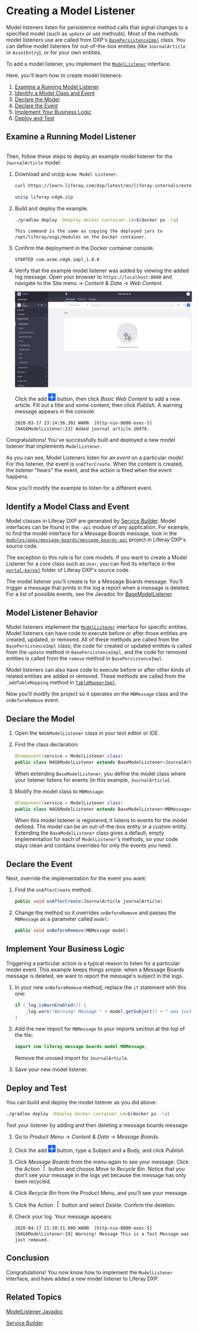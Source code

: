 # Creating a Model Listener

Model listeners listen for persistence method calls that signal changes to a specified model (such as `update` or `add` methods). Most of the methods model listeners use are called from DXP's [`BasePersistenceImpl`](https://github.com/liferay/liferay-portal/blob/[$LIFERAY_LEARN_PORTAL_GIT_TAG$]/portal-kernel/src/com/liferay/portal/kernel/service/persistence/impl/BasePersistenceImpl.java) class. You can define model listeners for out-of-the-box entities (like `JournalArticle` or `AssetEntry`), or for your own entities.

To add a model listener, you implement the [`ModelListener`](https://github.com/liferay/liferay-portal/blob/[$LIFERAY_LEARN_PORTAL_GIT_TAG$]/portal-kernel/src/com/liferay/portal/kernel/model/ModelListener.java) interface.

Here, you'll learn how to create model listeners:

1. [Examine a Running Model Listener](#examine-a-running-model-listener)
1. [Identify a Model Class and Event](#identify-a-model-class-and-event)
1. [Declare the Model](#declare-the-model)
1. [Declare the Event](#declare-the-event)
1. [Implement Your Business Logic](#implement-your-business-logic)
1. [Deploy and Test](#deploy-and-test)

## Examine a Running Model Listener

```{include} /_snippets/run-liferay.md
```

Then, follow these steps to deploy an example model listener for the `JournalArticle` model:

1. Download and unzip `Acme Model Listener`.

    ```bash
    curl https://learn.liferay.com/dxp/latest/en/liferay-internals/extending-liferay/liferay-n4g6.zip -O
    ```

    ```bash
    unzip liferay-n4g6.zip
    ```

1. Build and deploy the example.

    ```bash
    ./gradlew deploy -Ddeploy.docker.container.id=$(docker ps -lq)
    ```

    ```{note}
    This command is the same as copying the deployed jars to /opt/liferay/osgi/modules on the Docker container.
    ```

1. Confirm the deployment in the Docker container console.

    ```
    STARTED com.acme.n4g6.impl_1.0.0
    ```

1. Verify that the example model listener was added by viewing the added log message. Open your browser to `https://localhost:8080` and navigate to the Site menu → _Content & Data_ → _Web Content_.

   ![The web content administration page is your interface for creating web content.](./creating-a-model-listener/images/01.png)

   Click the add ![Add](../../images/icon-add.png) button, then click _Basic Web Content_ to add a new article. Fill out a title and some content; then click _Publish_. A warning message appears in the console:

   ```
   2020-03-17 23:14:56.301 WARN  [http-nio-8080-exec-5][N4G6ModelListener:23] Added journal article 20478.
   ```

Congratulations! You've successfully built and deployed a new model listener that implements `ModelListener`.

As you can see, Model Listeners listen for an *event* on a particular *model*. For this listener, the event is `onAfterCreate`. When the content is created, the listener "hears" the event, and the action is fired when the event happens.

Now you'll modify the example to listen for a different event.

## Identify a Model Class and Event

Model classes in Liferay DXP are generated by [Service Builder](../../building-applications/data-frameworks/service-builder.md). Model interfaces can be found in the `-api` module of any application. For example, to find the model interface for a Message Boards message, look in the [`modules/apps/message-boards/message-boards-api`](https://github.com/liferay/liferay-portal/blob/[$LIFERAY_LEARN_PORTAL_GIT_TAG$]/modules/apps/message-boards/message-boards-api) project in Liferay DXP's source code.

The exception to this rule is for core models. If you want to create a Model Listener for a core class such as `User`, you can find its interface in the [`portal-kernel`](https://github.com/liferay/liferay-portal/blob/[$LIFERAY_LEARN_PORTAL_GIT_TAG$]/portal-kernel) folder of Liferay DXP's source code.

The model listener you'll create is for a Message Boards message. You'll trigger a message that prints in the log a report when a message is deleted. For a list of possible events, see the Javadoc for [BaseModelListener](https://learn.liferay.com/reference/latest/en/dxp/javadocs/portal-kernel/com/liferay/portal/kernel/model/BaseModelListener.html).

## Model Listener Behavior

Model listeners implement the [`ModelListener`](https://github.com/liferay/liferay-portal/blob/[$LIFERAY_LEARN_PORTAL_GIT_TAG$]/portal-kernel/src/com/liferay/portal/kernel/model/ModelListener.java) interface for specific entities. Model listeners can have code to execute before or after those entities are created, updated, or removed. All of these methods are called from the `BasePersistenceImpl` class; the code for created or updated entities is called from the `update` method in `BasePersistenceImpl`, and the code for removed entities is called from the `remove` method in `BasePersistenceImpl`.

Model listeners can also have code to execute before or after other kinds of related entities are added or removed. These methods are called from the `_addTableMapping` method in [`TableMapperImpl`](https://github.com/liferay/liferay-portal/blob/[$LIFERAY_LEARN_PORTAL_GIT_TAG$]/portal-kernel/src/com/liferay/portal/kernel/internal/service/persistence/TableMapperImpl.java).

Now you'll modify the project so it operates on the `MBMessage` class and the `onBeforeRemove` event.

## Declare the Model

1. Open the `N4G6ModelListener` class in your text editor or IDE.

1. Find the class declaration:
    ```java
    @Component(service = ModelListener.class)
    public class N4G6ModelListener extends BaseModelListener<JournalArticle> {
    ```

    When extending `BaseModelListener`, you define the model class where your listener listens for events (in this example, `JournalArticle`).

1. Modify the model class to `MBMessage`:

   ```java
   @Component(service = ModelListener.class)
   public class N4G6ModelListener extends BaseModelListener<MBMessage> {
   ```

   When this model listener is registered, it listens to events for the model defined. The model can be an out-of-the-box entity or a custom entity. Extending the `BaseModelListener` class gives a default, empty implementation for each of `ModelListener`'s methods, so your code stays clean and contains overrides for only the events you need.

## Declare the Event

Next, override the implementation for the event you want:

1. Find the `onAfterCreate` method:

   ```java
   public void onAfterCreate(JournalArticle journalArticle)
   ```

1. Change the method so it overrides `onBeforeRemove` and passes the `MBMessage` as a parameter called `model`:

   ```java
   public void onBeforeRemove(MBMessage model)
   ```

## Implement Your Business Logic

Triggering a particular action is a typical reason to listen for a particular model event. This example keeps things simple: when a Message Boards message is deleted, we want to report the message's subject in the logs.

1. In your new `onBeforeRemove` method, replace the `if` statement with this one:

   ```java
   if (_log.isWarnEnabled()) {
       _log.warn("Warning! Message " + model.getSubject() + " was just removed.");
   }
   ```

1. Add the new import for `MBMessage` to your imports section at the top of the file:

   ```java
   import com.liferay.message.boards.model.MBMessage;
   ```

   Remove the unused import for `JournalArticle`.

1. Save your new model listener.

## Deploy and Test

You can build and deploy the model listener as you did above:

```bash
./gradlew deploy -Ddeploy.docker.container.id=$(docker ps -lq)
```

Test your listener by adding and then deleting a message boards message:

1. Go to *Product Menu* &rarr; *Content & Data* &rarr; *Message Boards*.

1. Click the add ![Add](../../images/icon-add.png) button, type a Subject and a Body, and click *Publish*.

1. Click *Message Boards* from the menu again to see your message. Click the Action ![Action](../../images/icon-actions.png) button and choose *Move to Recycle Bin*. Notice that you don't see your message in the logs yet because the message has only been recycled.

1. Click *Recycle Bin* from the Product Menu, and you'll see your message.

1. Click the Action ![Action](../../images/icon-actions.png) button and select *Delete*. Confirm the deletion.

1. Check your log. Your message appears:

   ```
   2020-04-17 21:10:31.080 WARN  [http-nio-8080-exec-5][N4G6ModelListener:19] Warning! Message This is a Test Message was just removed.
   ```

## Conclusion

Congratulations! You now know how to implement the `ModelListener` interface, and have added a new model listener to Liferay DXP.

## Related Topics

[ModelListener Javadoc](https://learn.liferay.com/reference/latest/en/dxp/javadocs/portal-kernel/com/liferay/portal/kernel/model/BaseModelListener.html)

[Service Builder](../../building-applications/data-frameworks/service-builder.md)
